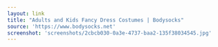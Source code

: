 ```yaml
---
layout: link
title: "Adults and Kids Fancy Dress Costumes | Bodysocks"
source: 'https://www.bodysocks.net'
screenshot: 'screenshots/2cbcb030-0a3e-4737-baa2-135f38034545.jpg'
---
```


